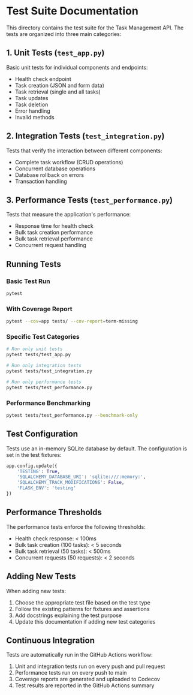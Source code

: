 # Test Suite Documentation

This directory contains the test suite for the Task Management API. The tests are organized into three main categories:

## 1. Unit Tests (`test_app.py`)

Basic unit tests for individual components and endpoints:

- Health check endpoint
- Task creation (JSON and form data)
- Task retrieval (single and all tasks)
- Task updates
- Task deletion
- Error handling
- Invalid methods

## 2. Integration Tests (`test_integration.py`)

Tests that verify the interaction between different components:

- Complete task workflow (CRUD operations)
- Concurrent database operations
- Database rollback on errors
- Transaction handling

## 3. Performance Tests (`test_performance.py`)

Tests that measure the application's performance:

- Response time for health check
- Bulk task creation performance
- Bulk task retrieval performance
- Concurrent request handling

## Running Tests

### Basic Test Run

```bash
pytest
```

### With Coverage Report

```bash
pytest --cov=app tests/ --cov-report=term-missing
```

### Specific Test Categories

```bash
# Run only unit tests
pytest tests/test_app.py

# Run only integration tests
pytest tests/test_integration.py

# Run only performance tests
pytest tests/test_performance.py
```

### Performance Benchmarking

```bash
pytest tests/test_performance.py --benchmark-only
```

## Test Configuration

Tests use an in-memory SQLite database by default. The configuration is set in the test fixtures:

```python
app.config.update({
    'TESTING': True,
    'SQLALCHEMY_DATABASE_URI': 'sqlite:///:memory:',
    'SQLALCHEMY_TRACK_MODIFICATIONS': False,
    'FLASK_ENV': 'testing'
})
```

## Performance Thresholds

The performance tests enforce the following thresholds:

- Health check response: < 100ms
- Bulk task creation (100 tasks): < 5 seconds
- Bulk task retrieval (50 tasks): < 500ms
- Concurrent requests (50 requests): < 2 seconds

## Adding New Tests

When adding new tests:

1. Choose the appropriate test file based on the test type
2. Follow the existing patterns for fixtures and assertions
3. Add docstrings explaining the test purpose
4. Update this documentation if adding new test categories

## Continuous Integration

Tests are automatically run in the GitHub Actions workflow:

1. Unit and integration tests run on every push and pull request
2. Performance tests run on every push to main
3. Coverage reports are generated and uploaded to Codecov
4. Test results are reported in the GitHub Actions summary
